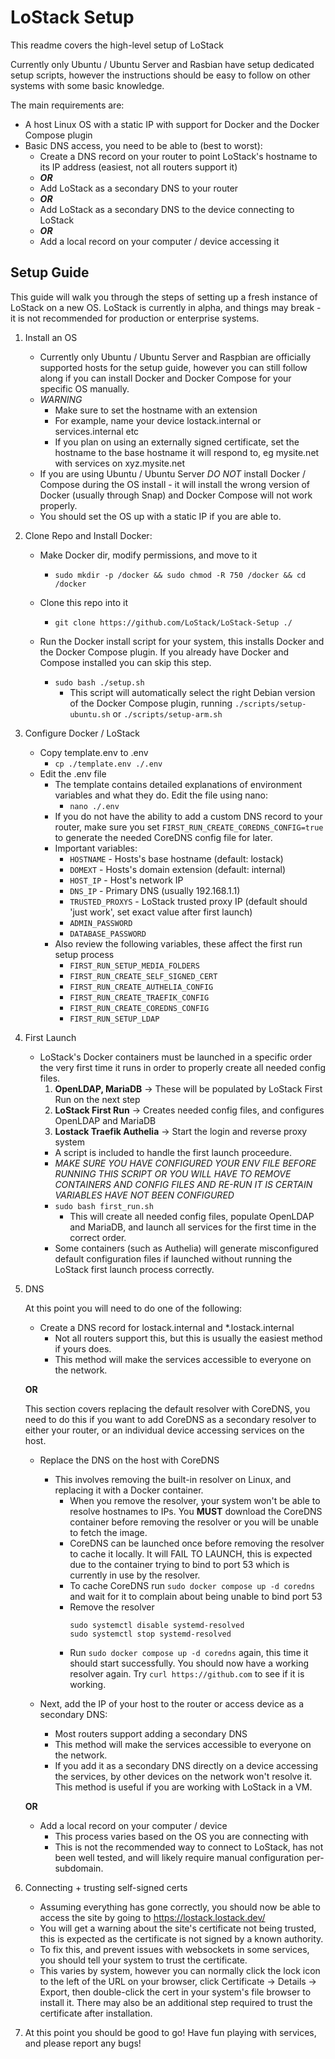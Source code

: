 # LoStack Setup

This readme covers the high-level setup of LoStack

Currently only Ubuntu / Ubuntu Server and Rasbian have setup dedicated setup  scripts, however the instructions should be easy to follow on other systems with some basic knowledge.

The main requirements are:
 - A host Linux OS with a static IP with support for Docker and the Docker Compose plugin
 - Basic DNS access, you need to be able to (best to worst):
    - Create a DNS record on your router to point LoStack's hostname to its IP address (easiest, not all routers support it)
    - ***OR***
    - Add LoStack as a secondary DNS to your router
    - ***OR***
    - Add LoStack as a secondary DNS to the device connecting to LoStack
    - ***OR***
    - Add a local record on your computer / device accessing it


## Setup Guide
This guide will walk you through the steps of setting up a fresh instance of LoStack on a new OS.
LoStack is currently in alpha, and things may break - it is not recommended for production or enterprise systems.


 1. Install an OS
    - Currently only Ubuntu / Ubuntu Server and Raspbian are officially supported hosts for the setup guide, however you can still follow along if you can install Docker and Docker Compose for your specific OS manually.
    - *WARNING*
        - Make sure to set the hostname with an extension
        - For example, name your device lostack.internal or services.internal etc
        - If you plan on using an externally signed certificate, set the hostname to the base hostname it will respond to, eg mysite.net with services on xyz.mysite.net
    - If you are using Ubuntu / Ubuntu Server *DO NOT* install Docker / Compose during the OS install - it will install the wrong version of Docker (usually through Snap) and Docker Compose will not work properly.
    - You should set the OS up with a static IP if you are able to.
    
 2. Clone Repo and Install Docker:
    - Make Docker dir, modify permissions, and move to it
        - `sudo mkdir -p /docker && sudo chmod -R 750 /docker && cd /docker`
    - Clone this repo into it
        - `git clone https://github.com/LoStack/LoStack-Setup ./`

    - Run the Docker install script for your system, this installs Docker and the Docker Compose plugin. If you already have Docker and Compose installed you can skip this step.
        - `sudo bash ./setup.sh`
            - This script will automatically select the right Debian version of the Docker Compose plugin, running `./scripts/setup-ubuntu.sh` or `./scripts/setup-arm.sh`

 3. Configure Docker / LoStack
    - Copy template.env to .env
        - `cp ./template.env ./.env`
    - Edit the .env file
        - The template contains detailed explanations of environment variables and what they do. Edit the file using nano: 
            - `nano ./.env`
        - If you do not have the ability to add a custom DNS record to your router, make sure you set `FIRST_RUN_CREATE_COREDNS_CONFIG=true` to generate the needed CoreDNS config file for later.
        - Important variables:
            - `HOSTNAME` - Hosts's base hostname (default: lostack)
            - `DOMEXT` - Hosts's domain extension (default: internal)
            - `HOST_IP` - Host's network IP
            - `DNS_IP` - Primary DNS (usually 192.168.1.1)
            - `TRUSTED_PROXYS` - LoStack trusted proxy IP (default should 'just work', set exact value after first launch)
            - `ADMIN_PASSWORD`
            - `DATABASE_PASSWORD`
        - Also review the following variables, these affect the first run setup process
            - `FIRST_RUN_SETUP_MEDIA_FOLDERS`
            - `FIRST_RUN_CREATE_SELF_SIGNED_CERT`
            - `FIRST_RUN_CREATE_AUTHELIA_CONFIG`
            - `FIRST_RUN_CREATE_TRAEFIK_CONFIG`
            - `FIRST_RUN_CREATE_COREDNS_CONFIG`
            - `FIRST_RUN_SETUP_LDAP`

 4. First Launch
    - LoStack's Docker containers must be launched in a specific order the very first time it runs in order to properly create all needed config files.
        1. **OpenLDAP, MariaDB** -> These will be populated by LoStack First Run on the next step
        2. **LoStack First Run** -> Creates needed config files, and configures OpenLDAP and MariaDB 
        3. **Lostack Traefik Authelia** -> Start the login and reverse proxy system
        - A script is included to handle the first launch proceedure.
        - *MAKE SURE YOU HAVE CONFIGURED YOUR ENV FILE BEFORE RUNNING THIS SCRIPT OR YOU WILL HAVE TO REMOVE CONTAINERS AND CONFIG FILES AND RE-RUN IT IS CERTAIN VARIABLES HAVE NOT BEEN CONFIGURED*
        - `sudo bash first_run.sh`
            - This will create all needed config files, populate OpenLDAP and MariaDB, and launch all services for the first time in the correct order.
        - Some containers (such as Authelia) will generate misconfigured default configuration files if launched without running the LoStack first launch process correctly.

 5. DNS
    
    At this point you will need to do one of the following:
    
    - Create a DNS record for lostack.internal and *.lostack.internal
        - Not all routers support this, but this is usually the easiest method if yours does.
        - This method will make the services accessible to everyone on the network.

    **OR**

    This section covers replacing the default resolver with CoreDNS, you need to do this if you want to add CoreDNS as a secondary resolver to either your router, or an individual device accessing services on the host.

    - Replace the DNS on the host with CoreDNS
        - This involves removing the built-in resolver on Linux, and replacing it with a Docker container.
            - When you remove the resolver, your system won't be able to resolve hostnames to IPs. You **MUST** download the CoreDNS container before removing the resolver or you will be unable to fetch the image.
            - CoreDNS can be launched once before removing the resolver to cache it locally. It will FAIL TO LAUNCH, this is expected due to the container trying to bind to port 53 which is currently in use by the resolver.
            - To cache CoreDNS run `sudo docker compose up -d coredns` and wait for it to complain about being unable to bind port 53
            - Remove the resolver
                ```
                sudo systemctl disable systemd-resolved
                sudo systemctl stop systemd-resolved
                ```
            - Run `sudo docker compose up -d coredns` again, this time it should start successfully. You should now have a working resolver again. Try `curl https://github.com` to see if it is working.

    
    - Next, add the IP of your host to the router or access device as a secondary DNS:
        - Most routers support adding a secondary DNS
        - This method will make the services accessible to everyone on the network.
        - If you add it as a secondary DNS directly on a device accessing the services, by other devices on the network won't resolve it. This method is useful if you are working with LoStack in a VM.

    **OR**
    
    - Add a local record on your computer / device
        - This process varies based on the OS you are connecting with
        - This is not the recommended way to connect to LoStack, has not been well tested, and will likely require manual configuration per-subdomain.
    
 6. Connecting + trusting self-signed certs
    - Assuming everything has gone correctly, you should now be able to access the site by going to https://lostack.lostack.dev/
    - You will get a warning about the site's certificate not being trusted, this is expected as the certificate is not signed by a known authority. 
    - To fix this, and prevent issues with websockets in some services, you should tell your system to trust the certificate.
    - This varies by system, however you can normally click the lock icon to the left of the URL on your browser, click Certificate -> Details -> Export, then double-click the cert in your system's file browser to install it. There may also be an additional step required to trust the certificate after installation.

 7. At this point you should be good to go! Have fun playing with services, and please report any bugs!  